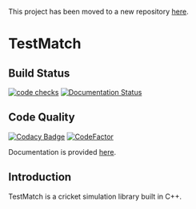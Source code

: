 This project has been moved to a new repository [here](github.com/LiamBlake/testmatch).

# TestMatch

## Build Status
[![code checks](https://github.com/LiamBlake/TestMatch/actions/workflows/checks.yml/badge.svg)](https://github.com/LiamBlake/TestMatch/actions/workflows/checks.yml)  [![Documentation Status](https://readthedocs.org/projects/testmatch/badge/?version=latest)](https://testmatch.readthedocs.io/en/latest/?badge=latest)

## Code Quality
 [![Codacy Badge](https://app.codacy.com/project/badge/Grade/f6f55f2a99bf40ceb541b5351616e77c)](https://www.codacy.com/gh/LiamBlake/TestMatch/dashboard?utm_source=github.com&amp;utm_medium=referral&amp;utm_content=LiamBlake/TestMatch&amp;utm_campaign=Badge_Grade) [![CodeFactor](https://www.codefactor.io/repository/github/liamblake/testmatch/badge)](https://www.codefactor.io/repository/github/liamblake/testmatch)

Documentation is provided [here](https://testmatch.readthedocs.io).

## Introduction
TestMatch is a cricket simulation library built in C++.
